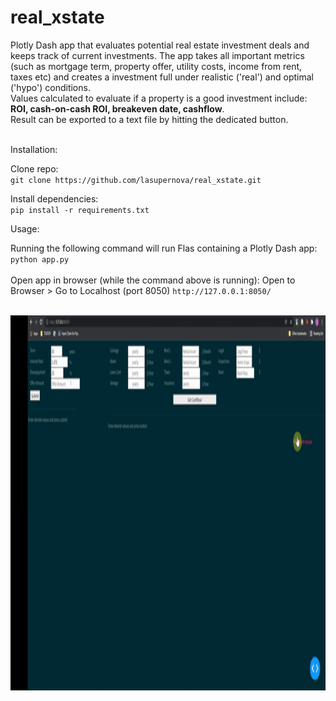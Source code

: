 # real_xstate
Plotly Dash app that evaluates potential real estate investment deals and keeps track of current investments.
The app takes all important metrics (such as mortgage term, property offer, utility costs, income from rent, taxes etc) and creates a investment full under realistic  ('real') and optimal ('hypo') conditions.<br>
Values calculated to evaluate if a property is a good investment include: __ROI, cash-on-cash ROI, breakeven date, cashflow__.<br>
Result can be exported to a text file by hitting the dedicated button.
<br><br>

Installation:<br>

Clone repo: <br>
`git clone https://github.com/lasupernova/real_xstate.git`

Install dependencies:<br>
`pip install -r requirements.txt`

Usage:<br>

Running the following command will run Flas containing a Plotly Dash app:
`python app.py`
<br><br>
Open app in browser (while the command above is running):
Open to Browser > Go to Localhost (port 8050) `http://127.0.0.1:8050/`
<br><br>

<img alt="User Input Process" title="Date Dec 5th 2021" src="static/demo/realXstate_evaluationPage.gif" width="1200" height="600">
